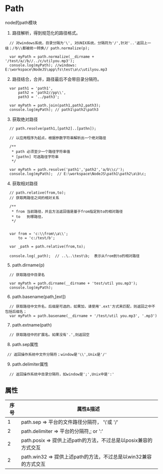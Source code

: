 # Path

node的path模块  

1. 路径解析，得到规范化的路径格式。  

```
  // 对windows系统，目录分隔为'\', 对UNIX系统，分隔符为'/',针对'..'返回上一级；/与\\都被统一转换// path.normalize(p);

  var myPath = path.normalize(__dirname + '/test/a//b//../c/utilyou.mp3');
  console.log(myPath); //windows: E:\workspace\NodeJS\app\fs\test\a\c\utilyou.mp3
```

2. 路径结合，合并，路径最后不会带目录分隔符。  

```
  var path1 = 'path1',
      path2 = 'path2//pp\\',
      path3 = '../path3';

  var myPath = path.join(path1,path2,path3);
  console.log(myPath); // path1\path2\path3
```

3. 获取绝对路径  

```
  // path.resolve(path1,[path2]..[pathn]);

  // 以应用程序为起点，根据参数字符串解析出一个绝对路径

  /**
   * path 必须至少一个路径字符串值
   * [pathn] 可选路径字符串
   */

  var myPath = path.resolve('path1','path2','a/b\\c/');
  console.log(myPath);  // E:\workspace\NodeJS\path1\path2\a\b\c;
```


4. 获取相对路径

```
  // path.relative(from,to);
  // 获取两路径之间的相对关系

  /**
   * from 当前路径，并且方法返回值是基于from指定到to的相对路径
   * to   到哪路径，
   */


  var from = 'c:\\from\\a\\';
      to = 'c:/test/b';

  var _path = path.relative(from,to);

  console.log(_path);  // ..\..\test\b;  表示从from到to的相对路径
```

5. path.dirname(p)

```
  // 获取路径中目录名

  var myPath = path.dirname(__dirname + 'test/util you.mp3');
  console.log(myPath);
```

6. path.basename(path,[ext])

```
  // 获取路径中文件名，后缀是可选的，如果加，请使用'.ext'方式来匹配，则返回之中不包括后缀名； 
  var myPath = path.basename(__dirname + '/test/util you.mp3', '.mp3')
```

7. path.extname(path)

```
  // 获取路径中的扩展名。如果没有'.',则返回空
```

8. path.sep属性

```
 // 返回操作系统中文件分隔符；window是'\\',Unix是'/'
```

9. path.delimiter属性

```
  // 返回操作系统中目录分隔符，如window是';',Unix中是':'
```


## 属性

|序号|属性&描述|
|------|-------|
| 1 |path.sep => 平台的文件路径分隔符， '\\'或 '/'|
| 2 |path.delimiter => 平台的分隔符,; or ':'|
| 2 |path.posix => 提供上述path的方法，不过总是以posix兼容的方式交互|
| 2 |path.win32 => 提供上述path的方法，不过总是以win32兼容的方式交互|

